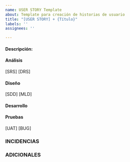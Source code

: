 ```yaml
---
name: USER STORY Template
about: Template para creación de historias de usuario
title: "[USER STORY] + {Título}"
labels: ''
assignees: ''

---
```


#### **Descripción:**

#### Análisis
[SRS]
[DRS]

#### Diseño
[SDD]
[MLD]

#### Desarrollo 

#### Pruebas 
[UAT]
[BUG]

### INCIDENCIAS 

### ADICIONALES
